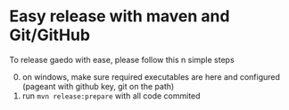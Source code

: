 Easy release with maven and Git/GitHub
======================================

To release gaedo with ease, please follow this n simple steps 

0. on windows, make sure required executables are here and configured (pageant with github key, git on the path)
1. run `mvn release:prepare` with all code commited